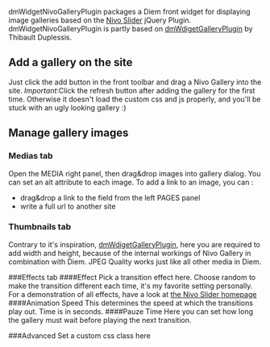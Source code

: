 dmWidgetNivoGalleryPlugin packages a Diem front widget for displaying image galleries based on the [Nivo Slider](http://nivo.dev7studios.com/) jQuery Plugin.
dmWidgetNivoGalleryPlugin is partly based on [dmWdigetGalleryPlugin](http://diem-project.org/plugins/dmwidgetgalleryplugin) by Thibault Duplessis.

Add a gallery on the site
-------------
Just click the add button in the front toolbar and drag a Nivo Gallery into the site.
*Important*:Click the refresh button after adding the gallery for the first time. Otherwise it doesn't load the custom css and js properly, and you'll be stuck with an ugly looking gallery :)

Manage gallery images
-------------
### Medias tab

Open the MEDIA right panel, then drag&drop images into gallery dialog.
You can set an alt attribute to each image.
To add a link to an image, you can :

* drag&drop a link to the field from the left PAGES panel
* write a full url to another site

### Thumbnails tab
Contrary to it's inspiration, [dmWdigetGalleryPlugin](http://diem-project.org/plugins/dmwidgetgalleryplugin), here you are required to add width and height, because of the internal workings of Nivo Gallery in combination with Diem.
JPEG Quality works just like all other media in Diem.

###Effects tab
####Effect
Pick a transition effect here. Choose random to make the transition different each time, it's my favorite setting personally. For a demonstration of all effects, have a look at [the Nivo Slider homepage](http://nivo.dev7studios.com/)
####Animation Speed
This determines the speed at which the transitions play out. Time is in seconds.
####Pauze Time
Here you can set how long the gallery must wait before playing the next transition.

###Advanced
Set a custom css class here